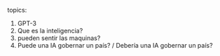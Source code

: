 topics:
1. GPT-3
2. Que es la inteligencia?
3. pueden sentir las maquinas?
4. Puede una IA gobernar un país? / Debería una IA gobernar un país? 

